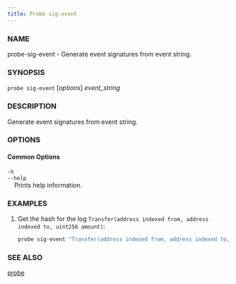 ```yaml
---
title: Probe sig-event
---
```


### NAME

probe-sig-event - Generate event signatures from event string.

### SYNOPSIS

`probe sig-event` [*options*] *event_string*

### DESCRIPTION

Generate event signatures from event string.

### OPTIONS

#### Common Options

`-h`  
`--help`  
&nbsp;&nbsp;&nbsp;&nbsp;Prints help information.

### EXAMPLES

1. Get the hash for the log `Transfer(address indexed from, address indexed to, uint256 amount)`:
   ```sh
   probe sig-event "Transfer(address indexed from, address indexed to, uint256 amount)"
   ```

### SEE ALSO

[probe](./probe.md)
